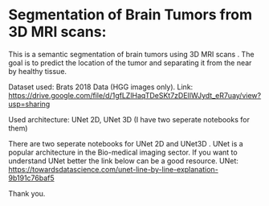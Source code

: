 # Segmentation of Brain Tumors from 3D MRI scans:

This is a semantic segmentation of brain tumors using 3D MRI scans . 
The goal is to predict the location of the tumor and separating it from the near by healthy tissue.

Dataset used: Brats 2018 Data (HGG images only).
Link: https://drive.google.com/file/d/1gfLZlHaqTDeSKt7zDElIWJydt_eR7uay/view?usp=sharing

Used architecture: UNet 2D, UNet 3D (I have two seperate notebooks for them)

There are two seperate notebooks for UNet 2D and UNet3D . UNet is a popular architecture in the Bio-medical imaging sector. 
If you want to understand UNet better the link below can be a good resource.
UNet: https://towardsdatascience.com/unet-line-by-line-explanation-9b191c76baf5

Thank you.
